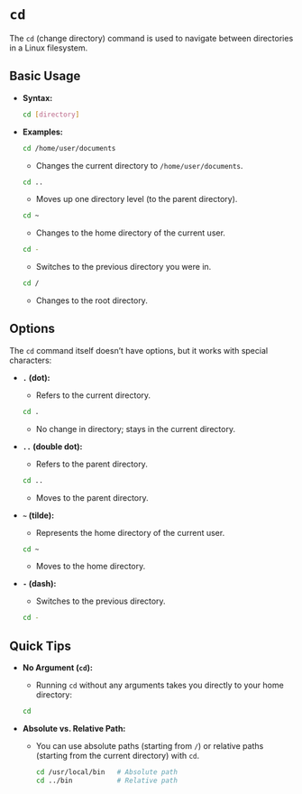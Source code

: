 
# `cd` 

The `cd` (change directory) command is used to navigate between directories in a Linux filesystem.

## Basic Usage

- **Syntax:**

  ```sh
  cd [directory]
  ```

- **Examples:**

  ```sh
  cd /home/user/documents
  ```

  - Changes the current directory to `/home/user/documents`.

  ```sh
  cd ..
  ```

  - Moves up one directory level (to the parent directory).

  ```sh
  cd ~
  ```

  - Changes to the home directory of the current user.

  ```sh
  cd -
  ```

  - Switches to the previous directory you were in.

  ```sh
  cd /
  ```

  - Changes to the root directory.

## Options

The `cd` command itself doesn’t have options, but it works with special characters:

- **`.` (dot):**
  - Refers to the current directory.
  
  ```sh
  cd .
  ```
  
  - No change in directory; stays in the current directory.
  
- **`..` (double dot):**
  - Refers to the parent directory.
  
  ```sh
  cd ..
  ```
  
  - Moves to the parent directory.
  
- **`~` (tilde):**
  - Represents the home directory of the current user.
  
  ```sh
  cd ~
  ```
  
  - Moves to the home directory.
  
- **`-` (dash):**
  - Switches to the previous directory.
  
  ```sh
  cd -
  ```

## Quick Tips

- **No Argument (`cd`):**
  - Running `cd` without any arguments takes you directly to your home directory:
  
  ```sh
  cd
  ```

- **Absolute vs. Relative Path:**
  - You can use absolute paths (starting from `/`) or relative paths (starting from the current directory) with `cd`.

    ```sh
    cd /usr/local/bin   # Absolute path
    cd ../bin           # Relative path
    ```

